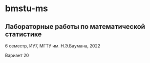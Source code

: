 # bmstu-ms

## Лабораторные работы по математической статистике

6 семестр, ИУ7, МГТУ им. Н.Э.Баумана, 2022

Вариант 20